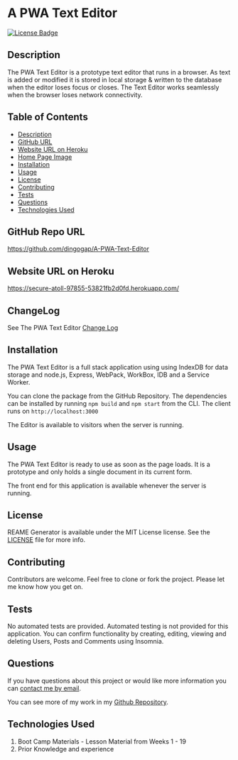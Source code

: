 # A PWA Text Editor

[![License Badge](https://img.shields.io/badge/License-MIT-yellow.svg)](https://opensource.org/licenses/MIT)

## Description

The PWA Text Editor is a prototype text editor that runs in a browser. As text is added or modified it is stored in local storage & written to the database when the editor loses focus or closes. The Text Editor works seamlessly when the browser loses network connectivity.

## Table of Contents

* [Description](#description)
* [GitHub URL](#github-repo-url)
* [Website URL on Heroku](#website-url-on-heroku)
* [Home Page Image](#home-page-image)
* [Installation](#installation)
* [Usage](#usage)
* [License](#license)
* [Contributing](#contributing)
* [Tests](#tests)
* [Questions](#questions)
* [Technologies Used](#technologies-used)

## GitHub Repo URL
https://github.com/dingogap/A-PWA-Text-Editor

## Website URL on Heroku
https://secure-atoll-97855-53821fb2d0fd.herokuapp.com/

## ChangeLog

See The PWA Text Editor [Change Log][def1]

## Installation

The PWA Text Editor is a full stack application using using IndexDB for data storage and node.js, Express, WebPack, WorkBox, IDB and a Service Worker.  

You can clone the package from the GitHub Repository. The dependencies can be installed by running `npm build` and `npm start` from the CLI. The client runs on `http://localhost:3000`

The Editor is available to visitors when the server is running.


## Usage

The PWA Text Editor is ready to use as soon as the page loads. It is a prototype and only holds a single document in its current form.

The front end for this application is available whenever the server is running.


## License
REAME Generator is available under the MIT License license. See the [LICENSE](https://opensource.org/licenses/MIT) file for more info.

## Contributing
Contributors are welcome. Feel free to clone or fork the project. Please let me know how you get on.

## Tests
No automated tests are provided. Automated testing is not provided for this application. You can confirm functionality by creating, editing, viewing and deleting Users, Posts and Comments using Insomnia.

## Questions
  
If you have questions about this project or would like more information you can [contact me by email](mailto:peter.medbury@dingogap.net.au).
  
You can see more of my work in my [Github Repository](https://github.com/dingogap).

## Technologies Used

1. Boot Camp Materials - Lesson Material from Weeks 1 - 19
2. Prior Knowledge and experience
























[def1]: CHANGELOG.md